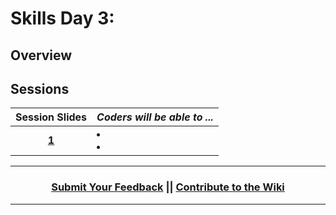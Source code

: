 # Skills Day 3:

## Overview


## Sessions 
|Session Slides|*Coders will be able to ...*|
|:-------:|-------|
|[**1**](https://docs.google.com/presentation/d/1auwx4hRlqp-RsbH43PzygoC87YmEBsKiGD3oMwD6ZUY/edit#slide=id.g3748a0c7e9_0_0)| <li> </li> <li> </li> |

----
<h3 align="center"><a href="https://docs.google.com/forms/d/e/1FAIpQLSdmoYjRk6tqJHI5Y1ELjOZ7tiYj58dmoIBEeUaXK5ciIdljIg/viewform">Submit Your Feedback</a> || <a href="">Contribute to the Wiki</a> </h3>

----
